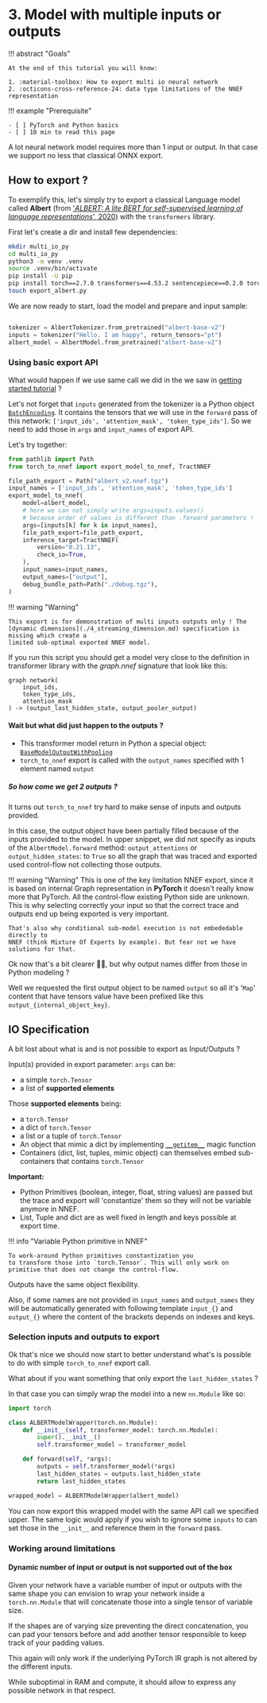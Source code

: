 # 3. Model with multiple inputs or outputs

!!! abstract "Goals"

    At the end of this tutorial you will know:

    1. :material-toolbox: How to export multi io neural network
    2. :octicons-cross-reference-24: data type limitations of the NNEF representation

!!! example "Prerequisite"

    - [ ] PyTorch and Python basics
    - [ ] 10 min to read this page

A lot neural network model requires more than 1 input or output.
In that case we support no less that classical ONNX export.

## How to export ?

To exemplify this,  let's simply try to export a classical Language
model called **Albert** (from ['*ALBERT: A lite BERT for self-supervised
learning of language representations*',  2020](https://arxiv.org/pdf/1909.11942)) with the `transformers` library.

First let's create a dir and install few dependencies:

```bash title="setup"
mkdir multi_io_py
cd multi_io_py
python3 -m venv .venv
source .venv/bin/activate
pip install -U pip
pip install torch==2.7.0 transformers==4.53.2 sentencepiece==0.2.0 torch_to_nnef
touch export_albert.py
```

We are now ready to start, load the model and prepare and
input sample:

```python title="load model and input sample in ('export_albert.py' part 1)"

tokenizer = AlbertTokenizer.from_pretrained("albert-base-v2")
inputs = tokenizer("Hello, I am happy", return_tensors="pt")
albert_model = AlbertModel.from_pretrained("albert-base-v2")
```

### Using basic export API

What would happen if we use same call we did in the we saw in [getting started tutorial](./1_getting_started.md) ?

Let's not forget that `inputs` generated from the tokenizer is a Python object  [`BatchEncoding`](https://github.com/huggingface/transformers/blob/a1ad9197c5756858e9014a0e01fe5fb1791efdf2/src/transformers/tokenization_utils_base.py#L192). It contains the tensors that we will use in the `forward` pass of this network:
```['input_ids', 'attention_mask', 'token_type_ids']```.
So we need to add those in `args` and `input_names` of export API.

Let's try together:

```python title="simple approach ('export_albert.py' part 2)"
from pathlib import Path
from torch_to_nnef import export_model_to_nnef, TractNNEF

file_path_export = Path("albert_v2.nnef.tgz")
input_names = ['input_ids', 'attention_mask', 'token_type_ids']
export_model_to_nnef(
    model=albert_model,
    # here we can not simply write args=inputs.values()
    # because order of values is different than .forward parameters !
    args=[inputs[k] for k in input_names],
    file_path_export=file_path_export,
    inference_target=TractNNEF(
        version="0.21.13",
        check_io=True,
    ),
    input_names=input_names,
    output_names=["output"],
    debug_bundle_path=Path("./debug.tgz"),
)
```

!!! warning "Warning"

    This export is for demonstration of multi inputs outputs only ! The [dynamic dimensions](./4_streaming_dimension.md) specification is missing which create a
    limited sub-optimal exported NNEF model.

If you run this script you should get a model very close to the
definition in transformer library with the *graph.nnef* signature that look like this:

```nnef title="nnef graph signature"
graph network(
    input_ids,
    token_type_ids,
    attention_mask
) -> (output_last_hidden_state, output_pooler_output)
```

#### Wait but what did just happen to the outputs ?

- This transformer model return in Python a special object:  [`BaseModelOutputWithPooling`](https://github.com/huggingface/transformers/blob/v4.53.2/src/transformers/modeling_outputs.py#L71-L99)
- `torch_to_nnef` export is called with the `output_names` specified with 1 element named `output`

##### So how come we get 2 outputs ?

It turns out `torch_to_nnef` try hard to make sense of inputs and outputs provided.

In this case, the output object have been partially filled because of the inputs provided
to the model. In upper snippet, we did not specify as inputs of the `AlbertModel.forward` method: `output_attentions` or `output_hidden_states`: to `True` so all the graph that was
traced and exported used control-flow not collecting those outputs.

!!! warning "Warning"
    This is one of the key limitation NNEF export, since it is based on internal Graph representation
    in **PyTorch** it doesn't really know more that PyTorch. All the control-flow existing Python side are unknown.
    This is why selecting correctly your input so that the correct trace and outputs end up being exported is very
    important.

    That's also why conditional sub-model execution is not embededable directly to
    NNEF (think Mixture Of Experts by example). But fear not we have solutions for that.

Ok now that's a bit clearer 😮‍💨, but why output names differ from those in Python modeling ?

Well we requested the first output object to be named `output` so all it's '`Map`' content
that have tensors value have been prefixed like this `output_{internal_object_key}`.

## IO Specification

A bit lost about what is and is not possible to export as Input/Outputs ?

Input(s) provided in export parameter: `args` can be:

- a simple `torch.Tensor`
- a list of **supported elements**

Those **supported elements** being:

- a `torch.Tensor`
- a dict of `torch.Tensor`
- a list or a tuple of `torch.Tensor`
- An object that mimic a dict by implementing [`__getitem__`](https://docs.python.org/3/reference/datamodel.html#object.__getitem__) magic function
- Containers (dict, list, tuples, mimic object) can themselves embed sub-containers that
    contains `torch.Tensor`

**Important:**

- Python Primitives (boolean, integer, float, string values) are passed but the trace and export will 'constantize' them so they will not be variable anymore in NNEF.
- List, Tuple and dict are as well fixed in length and keys possible at export time.

!!! info "Variable Python primitive in NNEF"

    To work-around Python primitives constantization you
    to transform those into `torch.Tensor`. This will only work on
    primitive that does not change the control-flow.

Outputs have the same object flexibility.

Also, if some names are not provided in `input_names` and `output_names` they will be automatically generated with following template `input_{}` and `output_{}` where the content of the brackets depends on indexes and keys.

### Selection inputs and outputs to export

Ok that's nice we should now start to better understand what's is possible to do with simple `torch_to_nnef` export call.

What about if you want something that only export the `last_hidden_states` ?

In that case you can simply wrap the model into a new `nn.Module` like so:

```python title="basic model wrapping"
import torch

class ALBERTModelWrapper(torch.nn.Module):
    def __init__(self, transformer_model: torch.nn.Module):
        super().__init__()
        self.transformer_model = transformer_model

    def forward(self, *args):
        outputs = self.transformer_model(*args)
        last_hidden_states = outputs.last_hidden_state
        return last_hidden_states

wrapped_model = ALBERTModelWrapper(albert_model)
```

You can now export this wrapped model with the same API call we specified upper.
The same logic would apply if you wish to ignore some `inputs` to can set those in
the `__init__` and reference them in the `forward` pass.

### Working around limitations

#### Dynamic number of input or output is not supported out of the box

Given your network have a variable number of input or outputs
with the same shape you can envision to wrap your network inside
a `torch.nn.Module` that will concatenate those into a single tensor
of variable size.

If the shapes are of varying size preventing the direct concatenation,
you can pad your tensors before and add another tensor responsible to keep
track of your padding values.

This again will only work if the underlying PyTorch IR graph is not altered
by the different inputs.

While suboptimal in RAM and compute, it should allow to express any possible
network in that respect.
